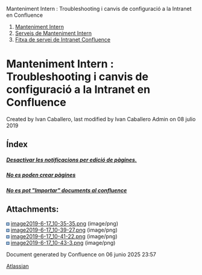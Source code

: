 Manteniment Intern : Troubleshooting i canvis de configuració a la Intranet en Confluence  

1.  [Manteniment Intern](index.md)
2.  [Serveis de Manteniment Intern](Serveis-de-Manteniment-Intern_15368305.md)
3.  [Fitxa de servei de Intranet Confluence](Fitxa-de-servei-de-Intranet-Confluence_15368308.md)

Manteniment Intern : Troubleshooting i canvis de configuració a la Intranet en Confluence
=========================================================================================

Created by Ivan Caballero, last modified by Ivan Caballero Admin on 08 julio 2019

  

  

Índex
-----

##### [Desactivar les notificacions per edició de pàgines.](24216065.md)

##### [No es poden crear pàgines](28704873.md)

##### [No es pot "Importar" documents al confluence](24216070.md)

Attachments:
------------

![](images/icons/bullet_blue.gif) [image2019-6-17\_10-35-35.png](attachments/24215564/24215566.png) (image/png)  
![](images/icons/bullet_blue.gif) [image2019-6-17\_10-39-27.png](attachments/24215564/24215567.png) (image/png)  
![](images/icons/bullet_blue.gif) [image2019-6-17\_10-41-22.png](attachments/24215564/24215568.png) (image/png)  
![](images/icons/bullet_blue.gif) [image2019-6-17\_10-43-3.png](attachments/24215564/24215569.png) (image/png)  

Document generated by Confluence on 06 junio 2025 23:57

[Atlassian](http://www.atlassian.com/)
